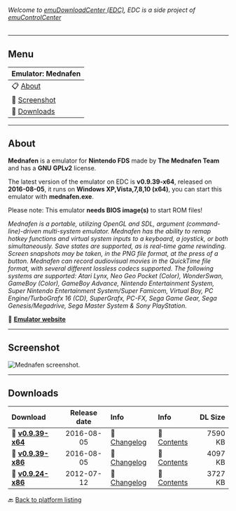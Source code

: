 ###### Welcome to [emuDownloadCenter (EDC)](https://github.com/PhoenixInteractiveNL/emuDownloadCenter/wiki/), EDC is a side project of [emuControlCenter](https://github.com/PhoenixInteractiveNL/emuControlCenter/wiki/)
***
## Menu
| **Emulator: Mednafen** |
|:---------|
| :clipboard: [About](#about) |
| :sunrise: [Screenshot](#screenshot) |
| :floppy_disk: [Downloads](#downloads) |
***
## About
**Mednafen** is a emulator for **Nintendo FDS** made by **The Mednafen Team** and has a **GNU GPLv2** license.

The latest version of the emulator on EDC is **v0.9.39-x64**, released on **2016-08-05**, it runs on **Windows XP,Vista,7,8,10 (x64)**, you can start this emulator with **mednafen.exe**.

Please note: This emulator **needs BIOS image(s)** to start ROM files!

_Mednafen is a portable, utilizing OpenGL and SDL, argument (command-line)-driven multi-system emulator. Mednafen has the ability to remap hotkey functions and virtual system inputs to a keyboard, a joystick, or both simultaneously. Save states are supported, as is real-time game rewinding. Screen snapshots may be taken, in the PNG file format, at the press of a button. Mednafen can record audiovisual movies in the QuickTime file format, with several different lossless codecs supported. The following systems are supported: Atari Lynx, Neo Geo Pocket (Color), WonderSwan, GameBoy (Color), GameBoy Advance, Nintendo Entertainment System, Super Nintendo Entertainment System/Super Famicom, Virtual Boy, PC Engine/TurboGrafx 16 (CD), SuperGrafx, PC-FX, Sega Game Gear, Sega Genesis/Megadrive, Sega Master System & Sony PlayStation._

:link: [**Emulator website**](http://mednafen.fobby.net)
***
## Screenshot
![](https://raw.githubusercontent.com/PhoenixInteractiveNL/emuDownloadCenter/master/hooks/mednafen/screen.jpg "Mednafen screenshot.")
***
## Downloads
| Download | Release date  | Info       | Info       | DL Size    |
|:---------|:-------------:|:-----------|:-----------|-----------:|
| :floppy_disk: [**v0.9.39-x64**](https://github.com/PhoenixInteractiveNL/edc-repo0001/raw/master/mednafen/0.9.39-x64.7z) | 2016-08-05 | :page_facing_up: [Changelog](https://github.com/PhoenixInteractiveNL/edc-repo0001/blob/master/mednafen/0.9.39-x64_changelog.txt) | :mag_right: [Contents](https://github.com/PhoenixInteractiveNL/edc-repo0001/blob/master/mednafen/0.9.39-x64_contents.txt) | 7590 KB |
| :floppy_disk: [**v0.9.39-x86**](https://github.com/PhoenixInteractiveNL/edc-repo0001/raw/master/mednafen/0.9.39-x86.7z) | 2016-08-05 | :page_facing_up: [Changelog](https://github.com/PhoenixInteractiveNL/edc-repo0001/blob/master/mednafen/0.9.39-x86_changelog.txt) | :mag_right: [Contents](https://github.com/PhoenixInteractiveNL/edc-repo0001/blob/master/mednafen/0.9.39-x86_contents.txt) | 4097 KB |
| :floppy_disk: [**v0.9.24-x86**](https://github.com/PhoenixInteractiveNL/edc-repo0001/raw/master/mednafen/0.9.24-x86.7z) | 2012-07-12 | :page_facing_up: [Changelog](https://github.com/PhoenixInteractiveNL/edc-repo0001/blob/master/mednafen/0.9.24-x86_changelog.txt) | :mag_right: [Contents](https://github.com/PhoenixInteractiveNL/edc-repo0001/blob/master/mednafen/0.9.24-x86_contents.txt) | 3727 KB |

:back: [Back to platform listing](https://github.com/PhoenixInteractiveNL/emuDownloadCenter/wiki/EDC-Platform-List)
